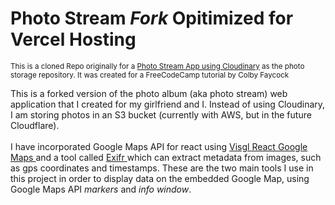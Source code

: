 # Photo Stream _Fork_ Opitimized for Vercel Hosting
<sup> This is a cloned Repo originally for a <a href="https://github.com/colbyfayock/demo-photo-library-starter" target="_blank" rel="noopener noreferrer">Photo Stream App using Cloudinary</a> as the photo storage repository. It was created for a FreeCodeCamp tutorial by Colby Faycock</sup><br/>  

This is a forked version of the photo album (aka photo stream) web application that I created for my girlfriend and I. Instead of using Cloudinary, I am storing photos in an S3 bucket (currently with AWS, but in the future Cloudflare).<br/>  
I have incorporated Google Maps API for react using <a href="https://visgl.github.io/react-google-maps/"> Visgl React Google Maps </a> and a tool called <a href="https://www.npmjs.com/package/exifr"> Exifr </a> which can extract metadata from images, such as gps coordinates and timestamps. These are the two main tools I use in this project in order to display data on the embedded Google Map, using Google Maps API _markers_ and _info window_.<br/> 
